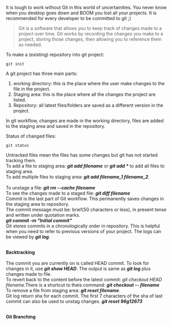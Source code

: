 
It is tough to work without Git in this world of uncertainities. You never know when you desktop goes down and BOOM you lost all your projects. It is recommended for every developer to be committed to git ;)
>Git is a software that allows you to keep track of changes made to a project over time. Git works by recording the changes you make to a project, storing those changes, then allowing you to reference them as needed.

To make a (existing) repository into git project: 
```git
git init
```
A git project has three main parts:
1) working directory: this is the place where the user make changes to the file in the project.
2) Staging area: this is the place where all the changes the project are listed.
3) Repository: all latest files/folders are saved as a different version in the project.

In git workflow, changes are made in the working directory, files are added to the staging area and saved in the repository.

Status of changed files: 
```git
git status
```
Untracked files mean the files has some changes but git has not started tracking them.</br>
To add a file to staging area: <b><i>git add filename</i></b> or <b><i>git add *</i></b> to add all files to staging area.</br>
To add multiple files to staging area: <b><i>git add filename_1 filename_2</i></b>.
</br></br>
To unstage a file:  <b><i>git rm --cache filename</i></b></br>
To see the changes made to a staged file: <b><i>git diff filename</i></b></br>
Commit is the last part of Git workflow. This permanently saves changes in the staging area to repository.</br>
The commit message must be: brief(50 characters or less), in present tense and written under quotation marks.</br>
<b><i>git commit -m "Initial commit"</i></b></br>
Git stores commits in a chronologically order in repository. This is helpful when you need to refer to previous versions of your project. The logs can be viewed by <b><i>git log</i></b>.</br></br>

<b>Backtracking</b></br></br>
The commit you are currently on is called HEAD commit. To look for changes in it, use <b><i>git show HEAD</i></b>. The output is same as <b><i>git log</i></b> plus changes made to file.</br>
To revert back to the content before the latest commit: <i>git checkout HEAD filename</i>.There is a shortcut to theis command: <b><i>git checkout -- filename</i></b></br>
To remove a file from staging area: <b><i>git reset filename</i></b>.</br>
Git log return sha for each commit. The first 7 characters of the sha of last commit can also be used to unstag changes. 
<b><i>git reset 96g12673</i></b></br></br>

<b>Git Branching</b></br></br>